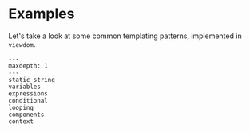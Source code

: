 # Examples

Let's take a look at some common templating patterns, implemented in ``viewdom``.

```{toctree}
---
maxdepth: 1
---
static_string
variables
expressions
conditional
looping
components
context
```
